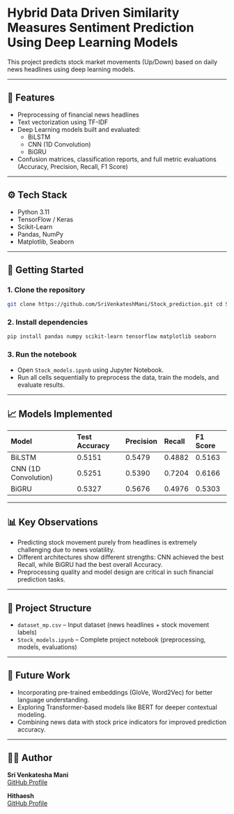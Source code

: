 # Hybrid Data Driven Similarity Measures Sentiment Prediction Using Deep Learning Models

This project predicts stock market movements (Up/Down) based on daily news headlines using deep learning models.

---

## 🔧 Features

- Preprocessing of financial news headlines
- Text vectorization using TF-IDF
- Deep Learning models built and evaluated:
  - BiLSTM
  - CNN (1D Convolution)
  - BiGRU
- Confusion matrices, classification reports, and full metric evaluations (Accuracy, Precision, Recall, F1 Score)

---

## ⚙️ Tech Stack

- Python 3.11
- TensorFlow / Keras
- Scikit-Learn
- Pandas, NumPy
- Matplotlib, Seaborn

---

## 🚀 Getting Started

### 1. Clone the repository

```bash
git clone https://github.com/SriVenkateshMani/Stock_prediction.git cd Stock_prediction
```


### 2. Install dependencies

```bash
pip install pandas numpy scikit-learn tensorflow matplotlib seaborn
```


### 3. Run the notebook

- Open `Stock_models.ipynb` using Jupyter Notebook.
- Run all cells sequentially to preprocess the data, train the models, and evaluate results.

---

## 📈 Models Implemented

| Model | Test Accuracy | Precision | Recall | F1 Score |
|:------|:--------------|:----------|:-------|:---------|
| BiLSTM | 0.5151 | 0.5479 | 0.4882 | 0.5163 |
| CNN (1D Convolution) | 0.5251 | 0.5390 | 0.7204 | 0.6166 |
| BiGRU | 0.5327 | 0.5676 | 0.4976 | 0.5303 |

---

## 📊 Key Observations

- Predicting stock movement purely from headlines is extremely challenging due to news volatility.
- Different architectures show different strengths: CNN achieved the best Recall, while BiGRU had the best overall Accuracy.
- Preprocessing quality and model design are critical in such financial prediction tasks.

---

## 📁 Project Structure

- `dataset_mp.csv` – Input dataset (news headlines + stock movement labels)
- `Stock_models.ipynb` – Complete project notebook (preprocessing, models, evaluations)

---

## 🌟 Future Work

- Incorporating pre-trained embeddings (GloVe, Word2Vec) for better language understanding.
- Exploring Transformer-based models like BERT for deeper contextual modeling.
- Combining news data with stock price indicators for improved prediction accuracy.

---

## 👨‍💻 Author

**Sri Venkatesha Mani**  
[GitHub Profile](https://github.com/SriVenkateshMani)

**Hithaesh**  
[GitHub Profile](https://github.com/Hithaesh)



